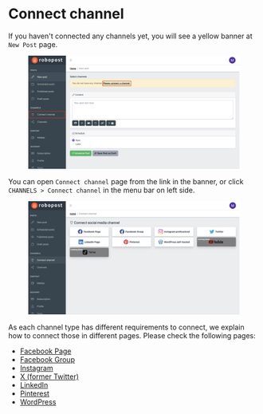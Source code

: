 # Connect channel

If you haven't connected any channels yet, you will see a yellow banner at `New Post` page.

<figure><img src="../../.gitbook/assets/スクリーンショット 2023-07-31 11.17.19.png" alt=""><figcaption></figcaption></figure>

You can open `Connect channel` page from the link in the banner, or click `CHANNELS > Connect channel` in the menu bar on left side.

<figure><img src="../../.gitbook/assets/スクリーンショット 2023-07-31 11.10.54.png" alt=""><figcaption></figcaption></figure>

As each channel type has different requirements to connect, we explain how to connect those in different pages. Please check the following pages:

* [Facebook Page](facebook-page.md)
* [Facebook Group](facebook-group.md)
* [Instagram](instagram.md)
* [X (former Twitter)](x-former-twitter.md)
* [LinkedIn](linkedin.md)
* [Pinterest](pinterest.md)
* [WordPress](wordpress.md)

